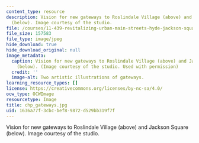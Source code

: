 ```yaml
---
content_type: resource
description: Vision for new gateways to Roslindale Village (above) and Jackson Square
  (below). Image courtesy of the studio.
file: /courses/11-439-revitalizing-urban-main-streets-hyde-jackson-square-roslindale-square-boston-spring-2005/1636a77f3cbcbef89872d529bb319f7f_chp_gateways.jpg
file_size: 157583
file_type: image/jpeg
hide_download: true
hide_download_original: null
image_metadata:
  caption: Vision for new gateways to Roslindale Village (above) and Jackson Square
    (below). (Image courtesy of the studio. Used with permission)
  credit: ''
  image-alt: Two artistic illustrations of gateways.
learning_resource_types: []
license: https://creativecommons.org/licenses/by-nc-sa/4.0/
ocw_type: OCWImage
resourcetype: Image
title: chp_gateways.jpg
uid: 1636a77f-3cbc-bef8-9872-d529bb319f7f
---
```

Vision for new gateways to Roslindale Village (above) and Jackson Square (below). Image courtesy of the studio.